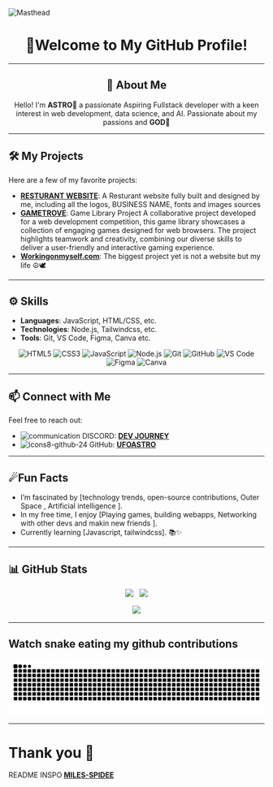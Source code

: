 ![Masthead](https://github.com/user-attachments/assets/a2fee120-e94f-4c25-a367-ac3bfa3b631f)

<div align="center">
 
 # 🌌Welcome to My GitHub Profile!

</div>

---
<div align="center">

## 🚀 About Me

Hello! I'm **ASTRO🌠** a passionate Aspiring Fullstack developer with a keen interest in web development, data science, and AI. 
Passionate about my passions and **GOD🙏**

</div>



---
## 🛠️ My Projects

Here are a few of my favorite projects:

- **[RESTURANT WEBSITE](https://jays-burger-project.vercel.app/)**: A Resturant website fully built and designed by me, including all the logos, BUSINESS NAME, fonts and images sources 
- **[GAMETROVE](https://gametrove.vercel.app/)**: Game Library Project
A collaborative project developed for a web development competition, this game library showcases a collection of engaging games designed for web browsers. The project highlights teamwork and creativity, combining our diverse skills to deliver a user-friendly and interactive gaming experience.
- **[Workingonmyself.com](#)**: The biggest project yet is not a website but my life ☮🕊

---
## ⚙️ Skills

- **Languages**: JavaScript, HTML/CSS, etc.
- **Technologies**: Node.js, Tailwindcss, etc.
- **Tools**: Git, VS Code, Figma, Canva etc.


<p align="center">
  <!-- Front-End -->
  <img src="https://img.shields.io/badge/HTML5-%23E34F26.svg?style=for-the-badge&logo=html5&logoColor=white" alt="HTML5" />
  <img src="https://img.shields.io/badge/CSS3-%231572B6.svg?style=for-the-badge&logo=css3&logoColor=white" alt="CSS3" />
  <img src="https://img.shields.io/badge/JavaScript-%23323330.svg?style=for-the-badge&logo=javascript&logoColor=%23F7DF1E" alt="JavaScript" />
  
  <!-- Back-End & Databases -->
  <img src="https://img.shields.io/badge/Node.js-%2343853D.svg?style=for-the-badge&logo=node.js&logoColor=white" alt="Node.js" />

  <!-- Other Tools -->
  <img src="https://img.shields.io/badge/Git-%23F05033.svg?style=for-the-badge&logo=git&logoColor=white" alt="Git" />
  <img src="https://img.shields.io/badge/GitHub-%23121011.svg?style=for-the-badge&logo=github&logoColor=white" alt="GitHub" />
  <img src="https://img.shields.io/badge/Visual_Studio_Code-%23007ACC.svg?style=for-the-badge&logo=vsco&logoColor=white" alt="VS Code" />
  <img src="https://img.shields.io/badge/Figma-%23F05033.svg?style=for-the-badge&logo=figma&logoColor=white" alt="Figma" />
  <img src="https://img.shields.io/badge/Canva-%23008ACC.svg?style=for-the-badge&logo=canva&logoColor=white" alt="Canva" />
</p>

---
## 📫 Connect with Me

Feel free to reach out:
- ![communication](https://github.com/user-attachments/assets/99bfe483-3e30-44b9-86c8-f35a6bc4cc03) DISCORD:
 [**DEV JOURNEY**](https://discord.gg/d8y5qD4uA2)
- ![icons8-github-24](https://github.com/user-attachments/assets/bd2979db-5048-404c-8262-f2b59bcf8f97)
GitHub: [**UFOASTRO**](https://github.com/UFOASTRO)

---
## ☄Fun Facts

- I’m fascinated by [technology trends, open-source contributions, Outer Space , Artificial intelligence ].
- In my free time, I enjoy [Playing games, building webapps, Networking with other devs and makin new friends ].
- Currently learning [Javascript, tailwindcss]. 📚✨

---
## 📊 **GitHub Stats**

<div align="center">

![](https://github-readme-stats.vercel.app/api?username=UFOASTRO&theme=omni&hide_border=false&include_all_commits=true&count_private=true) &nbsp;
![](https://github-readme-streak-stats.herokuapp.com/?user=UFOASTRO&theme=omni&hide_border=false)<br/>

![](https://github-readme-stats.vercel.app/api/top-langs/?username=UFOASTRO&theme=omni&hide_border=false&include_all_commits=true&count_private=true&layout=compact)

</div>


---
## Watch snake eating my github contributions 
 
![snake_gif](https://github.com/UFOASTRO/UFOASTRO/blob/output/github-snake-dark.svg)

---
# Thank you 👾
README INSPO [**MILES-SPIDEE**](https://github.com/miles-spidee/miles-spidee/blob/main/README.md)
